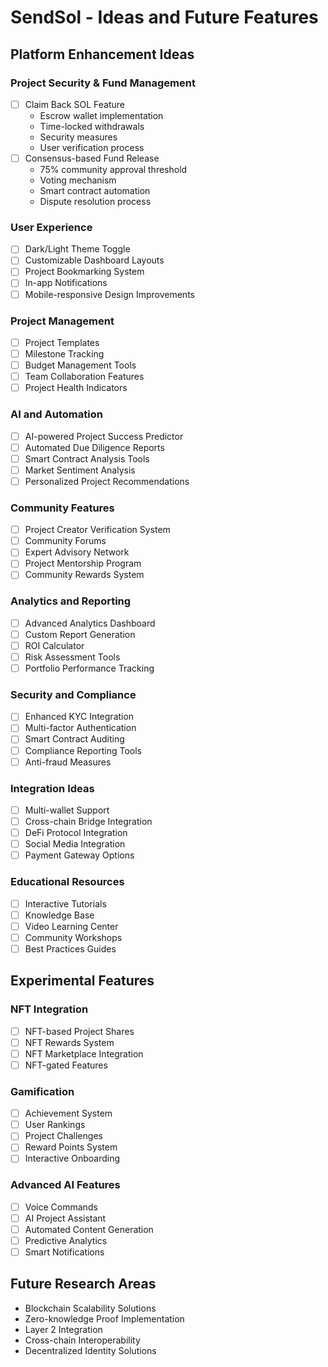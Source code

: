 # SendSol - Ideas and Future Features

## Platform Enhancement Ideas

### Project Security & Fund Management
- [ ] Claim Back SOL Feature
  - Escrow wallet implementation
  - Time-locked withdrawals
  - Security measures
  - User verification process
- [ ] Consensus-based Fund Release
  - 75% community approval threshold
  - Voting mechanism
  - Smart contract automation
  - Dispute resolution process

### User Experience
- [ ] Dark/Light Theme Toggle
- [ ] Customizable Dashboard Layouts
- [ ] Project Bookmarking System
- [ ] In-app Notifications
- [ ] Mobile-responsive Design Improvements

### Project Management
- [ ] Project Templates
- [ ] Milestone Tracking
- [ ] Budget Management Tools
- [ ] Team Collaboration Features
- [ ] Project Health Indicators

### AI and Automation
- [ ] AI-powered Project Success Predictor
- [ ] Automated Due Diligence Reports
- [ ] Smart Contract Analysis Tools
- [ ] Market Sentiment Analysis
- [ ] Personalized Project Recommendations

### Community Features
- [ ] Project Creator Verification System
- [ ] Community Forums
- [ ] Expert Advisory Network
- [ ] Project Mentorship Program
- [ ] Community Rewards System

### Analytics and Reporting
- [ ] Advanced Analytics Dashboard
- [ ] Custom Report Generation
- [ ] ROI Calculator
- [ ] Risk Assessment Tools
- [ ] Portfolio Performance Tracking

### Security and Compliance
- [ ] Enhanced KYC Integration
- [ ] Multi-factor Authentication
- [ ] Smart Contract Auditing
- [ ] Compliance Reporting Tools
- [ ] Anti-fraud Measures

### Integration Ideas
- [ ] Multi-wallet Support
- [ ] Cross-chain Bridge Integration
- [ ] DeFi Protocol Integration
- [ ] Social Media Integration
- [ ] Payment Gateway Options

### Educational Resources
- [ ] Interactive Tutorials
- [ ] Knowledge Base
- [ ] Video Learning Center
- [ ] Community Workshops
- [ ] Best Practices Guides

## Experimental Features

### NFT Integration
- [ ] NFT-based Project Shares
- [ ] NFT Rewards System
- [ ] NFT Marketplace Integration
- [ ] NFT-gated Features

### Gamification
- [ ] Achievement System
- [ ] User Rankings
- [ ] Project Challenges
- [ ] Reward Points System
- [ ] Interactive Onboarding

### Advanced AI Features
- [ ] Voice Commands
- [ ] AI Project Assistant
- [ ] Automated Content Generation
- [ ] Predictive Analytics
- [ ] Smart Notifications

## Future Research Areas
- Blockchain Scalability Solutions
- Zero-knowledge Proof Implementation
- Layer 2 Integration
- Cross-chain Interoperability
- Decentralized Identity Solutions

